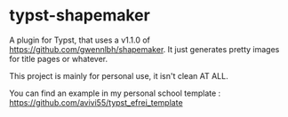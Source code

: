 # typst-shapemaker

A plugin for Typst, that uses a v1.1.0 of https://github.com/gwennlbh/shapemaker.
It just generates pretty images for title pages or whatever.

This project is mainly for personal use, it isn't clean AT ALL.

You can find an example in my personal school template : https://github.com/avivi55/typst_efrei_template 
